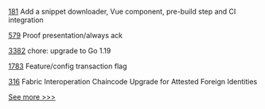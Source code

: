 
[181](https://github.com/hyperledger/iroha-2-docs/pull/181) Add a snippet downloader, Vue component, pre-build step and CI integration

[579](https://github.com/hyperledger/aries-vcx/pull/579) Proof presentation/always ack

[3382](https://github.com/hyperledger/aries-framework-go/pull/3382) chore: upgrade to Go 1.19

[1783](https://github.com/hyperledger/indy-node/pull/1783) Feature/config transaction flag

[316](https://github.com/hyperledger-labs/weaver-dlt-interoperability/pull/316) Fabric Interoperation Chaincode Upgrade for Attested Foreign Identities


[See more >>>](https://start-here.hyperledger.org/pull-requests)
